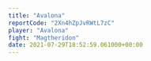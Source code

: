 ```yaml
---
title: "Avalona"
reportCode: "2Xn4hZpJvRWtL7zC"
player: "Avalona"
fight: "Magtheridon"
date: 2021-07-29T18:52:59.061000+00:00
---
```

